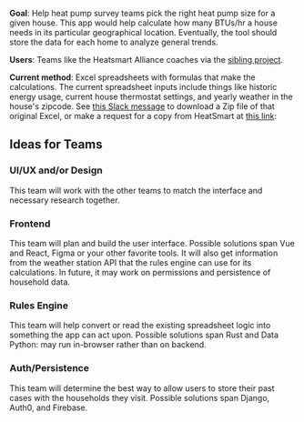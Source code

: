 **Goal**: Help heat pump survey teams pick the right heat pump size for a given house. This app would help calculate how many BTUs/hr a house needs in its particular geographical location. Eventually, the tool should store the data for each home to analyze general trends.

**Users**: Teams like the Heatsmart Alliance coaches via the [sibling project](https://github.com/codeforboston/urban-league-heat-pump-accelerator).

**Current method**: Excel spreadsheets with formulas that make the calculations. The current spreadsheet inputs include things like historic energy usage, current house thermostat settings, and yearly weather in the house's zipcode. See [this Slack message](https://cfb-public.slack.com/archives/C0563F96JSG/p1684285954706029) to download a Zip file of that original Excel, or make a request for a copy from HeatSmart at [this link](https://heatsmartalliance.org/coaching-tools/heat-load-analysis/):

## Ideas for Teams

### UI/UX and/or Design
This team will work with the other teams to match the interface and necessary research together.

### Frontend

This team will plan and build the user interface. Possible solutions span Vue and React, Figma or your other favorite tools. It will also get information from the weather station API that the rules engine can use for its calculations. In future, it may work on permissions and persistence of household data.

### Rules Engine 
This team will help convert or read the existing spreadsheet logic into something the app can act upon. Possible solutions span Rust and Data Python: may run in-browser rather than on backend.

### Auth/Persistence

This team will determine the best way to allow users to store their past cases with the households they visit. Possible solutions span Django, Auth0, and Firebase.

